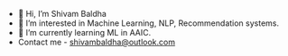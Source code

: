 - 👋 Hi, I’m Shivam Baldha
- 👀 I’m interested in Machine Learning, NLP, Recommendation systems.
- 🌱 I’m currently learning ML in AAIC.
- Contact me - shivambaldha@outlook.com

